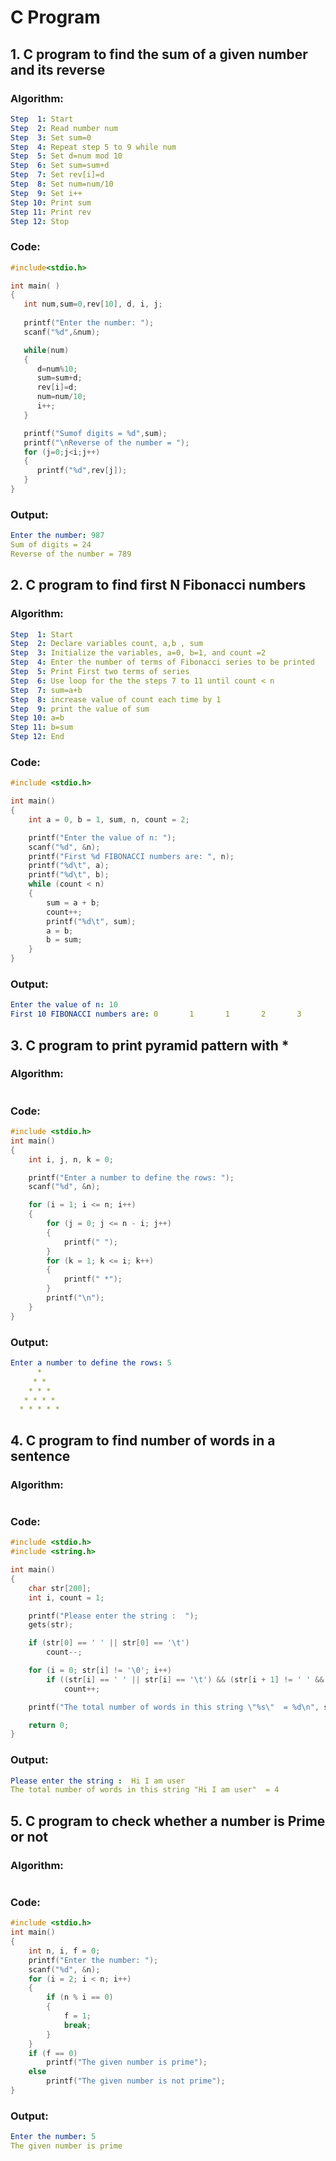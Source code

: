 # C Program

## 1. C program to find the sum of a given number and its reverse

### Algorithm:
```yml
Step  1: Start
Step  2: Read number num
Step  3: Set sum=0
Step  4: Repeat step 5 to 9 while num
Step  5: Set d=num mod 10
Step  6: Set sum=sum+d
Step  7: Set rev[i]=d
Step  8: Set num=num/10
Step  9: Set i++
Step 10: Print sum
Step 11: Print rev
Step 12: Stop
```
### Code:
```c
#include<stdio.h>

int main( )
{
   int num,sum=0,rev[10], d, i, j;
   
   printf("Enter the number: ");
   scanf("%d",&num);

   while(num)
   {
      d=num%10;
      sum=sum+d;
      rev[i]=d;
      num=num/10;
      i++;
   }

   printf("Sumof digits = %d",sum);
   printf("\nReverse of the number = ");
   for (j=0;j<i;j++)
   {
      printf("%d",rev[j]);
   }
}
```
### Output:
```yml
Enter the number: 987
Sum of digits = 24
Reverse of the number = 789
```

## 2. C program to find first N Fibonacci numbers

### Algorithm:
```yml
Step  1: Start
Step  2: Declare variables count, a,b , sum
Step  3: Initialize the variables, a=0, b=1, and count =2
Step  4: Enter the number of terms of Fibonacci series to be printed
Step  5: Print First two terms of series
Step  6: Use loop for the the steps 7 to 11 until count < n
Step  7: sum=a+b
Step  8: increase value of count each time by 1 
Step  9: print the value of sum
Step 10: a=b
Step 11: b=sum
Step 12: End
```
### Code:
```c
#include <stdio.h>

int main()
{
    int a = 0, b = 1, sum, n, count = 2;

    printf("Enter the value of n: ");
    scanf("%d", &n);
    printf("First %d FIBONACCI numbers are: ", n);
    printf("%d\t", a);
    printf("%d\t", b);
    while (count < n)
    {
        sum = a + b;
        count++;
        printf("%d\t", sum);
        a = b;
        b = sum;
    }
}
```
### Output:
```yml
Enter the value of n: 10
First 10 FIBONACCI numbers are: 0       1       1       2       3       5       8       13      21      34
```

## 3. C program to print pyramid pattern with *

### Algorithm:
```yml

```
### Code:
```c
#include <stdio.h>
int main()
{
    int i, j, n, k = 0;

    printf("Enter a number to define the rows: ");
    scanf("%d", &n);

    for (i = 1; i <= n; i++)
    {
        for (j = 0; j <= n - i; j++)
        {
            printf(" ");
        }
        for (k = 1; k <= i; k++)
        {
            printf(" *");
        }
        printf("\n");
    }
}
```
### Output:
```yml
Enter a number to define the rows: 5
      *
     * *
    * * *
   * * * *
  * * * * *
```

## 4. C program to find number of words in a sentence

### Algorithm:
```yml

```
### Code:
```c
#include <stdio.h>
#include <string.h>

int main()
{
    char str[200];
    int i, count = 1;

    printf("Please enter the string :  ");
    gets(str);

    if (str[0] == ' ' || str[0] == '\t')
        count--;

    for (i = 0; str[i] != '\0'; i++)
        if ((str[i] == ' ' || str[i] == '\t') && (str[i + 1] != ' ' && str[i + 1] != '\t') && str[i + 1] != '\0')
            count++;

    printf("The total number of words in this string \"%s\"  = %d\n", str, count);

    return 0;
}
```
### Output:
```yml
Please enter the string :  Hi I am user  
The total number of words in this string "Hi I am user"  = 4
```

## 5. C program to check whether a number is Prime or not

### Algorithm:
```yml

```
### Code:
```c
#include <stdio.h>
int main()
{
    int n, i, f = 0;
    printf("Enter the number: ");
    scanf("%d", &n);
    for (i = 2; i < n; i++)
    {
        if (n % i == 0)
        {
            f = 1;
            break;
        }
    }
    if (f == 0)
        printf("The given number is prime");
    else
        printf("The given number is not prime");
}
```
### Output:
```yml
Enter the number: 5
The given number is prime
```
